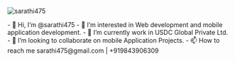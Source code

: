 <p align="left"> <img src="https://komarev.com/ghpvc/?username=sarathi475&label=Profile%20views&color=0e75b6&style=flat" alt="sarathi475" /> </p>
- 👋 Hi, I’m @sarathi475
- 👀 I’m interested in Web development and mobile application development.
- 🌱 I’m currently work in USDC Global Private Ltd.
- 💞️ I’m looking to collaborate on mobile Application Projects.
- 📫 How to reach me sarathi475@gmail.com | +919843906309

<!---
sarathi475/sarathi475 is a ✨ special ✨ repository because its `README.md` (this file) appears on your GitHub profile.
You can click the Preview link to take a look at your changes.
--->
